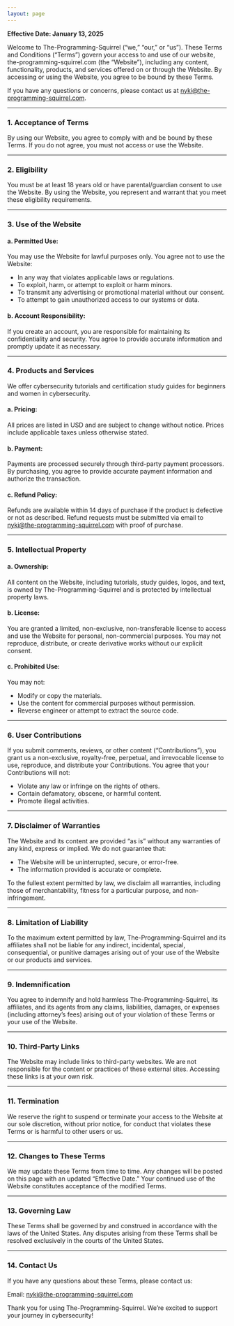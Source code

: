 ```yaml
---
layout: page
---
```


**Effective Date: January 13, 2025**

Welcome to The-Programming-Squirrel (“we,” “our,” or “us”). These Terms and Conditions (“Terms”) govern your access to and use of our website, the-programming-squirrel.com (the “Website”), including any content, functionality, products, and services offered on or through the Website. By accessing or using the Website, you agree to be bound by these Terms.

If you have any questions or concerns, please contact us at <nyki@the-programming-squirrel.com>.

---

### 1. **Acceptance of Terms**
By using our Website, you agree to comply with and be bound by these Terms. If you do not agree, you must not access or use the Website.

---

### 2. **Eligibility**
You must be at least 18 years old or have parental/guardian consent to use the Website. By using the Website, you represent and warrant that you meet these eligibility requirements.

---

### 3. **Use of the Website**
#### **a. Permitted Use:**
You may use the Website for lawful purposes only. You agree not to use the Website:
- In any way that violates applicable laws or regulations.
- To exploit, harm, or attempt to exploit or harm minors.
- To transmit any advertising or promotional material without our consent.
- To attempt to gain unauthorized access to our systems or data.

#### **b. Account Responsibility:**
If you create an account, you are responsible for maintaining its confidentiality and security. You agree to provide accurate information and promptly update it as necessary.

---

### 4. **Products and Services**
We offer cybersecurity tutorials and certification study guides for beginners and women in cybersecurity.

#### **a. Pricing:**
All prices are listed in USD and are subject to change without notice. Prices include applicable taxes unless otherwise stated.

#### **b. Payment:**
Payments are processed securely through third-party payment processors. By purchasing, you agree to provide accurate payment information and authorize the transaction.

#### **c. Refund Policy:**
Refunds are available within 14 days of purchase if the product is defective or not as described. Refund requests must be submitted via email to <nyki@the-programming-squirrel.com> with proof of purchase.

---

### 5. **Intellectual Property**
#### **a. Ownership:**
All content on the Website, including tutorials, study guides, logos, and text, is owned by The-Programming-Squirrel and is protected by intellectual property laws.

#### **b. License:**
You are granted a limited, non-exclusive, non-transferable license to access and use the Website for personal, non-commercial purposes. You may not reproduce, distribute, or create derivative works without our explicit consent.

#### **c. Prohibited Use:**
You may not:
- Modify or copy the materials.
- Use the content for commercial purposes without permission.
- Reverse engineer or attempt to extract the source code.

---

### 6. **User Contributions**
If you submit comments, reviews, or other content (“Contributions”), you grant us a non-exclusive, royalty-free, perpetual, and irrevocable license to use, reproduce, and distribute your Contributions. You agree that your Contributions will not:
- Violate any law or infringe on the rights of others.
- Contain defamatory, obscene, or harmful content.
- Promote illegal activities.

---

### 7. **Disclaimer of Warranties**
The Website and its content are provided “as is” without any warranties of any kind, express or implied. We do not guarantee that:
- The Website will be uninterrupted, secure, or error-free.
- The information provided is accurate or complete.

To the fullest extent permitted by law, we disclaim all warranties, including those of merchantability, fitness for a particular purpose, and non-infringement.

---

### 8. **Limitation of Liability**
To the maximum extent permitted by law, The-Programming-Squirrel and its affiliates shall not be liable for any indirect, incidental, special, consequential, or punitive damages arising out of your use of the Website or our products and services.

---

### 9. **Indemnification**
You agree to indemnify and hold harmless The-Programming-Squirrel, its affiliates, and its agents from any claims, liabilities, damages, or expenses (including attorney’s fees) arising out of your violation of these Terms or your use of the Website.

---

### 10. **Third-Party Links**
The Website may include links to third-party websites. We are not responsible for the content or practices of these external sites. Accessing these links is at your own risk.

---

### 11. **Termination**
We reserve the right to suspend or terminate your access to the Website at our sole discretion, without prior notice, for conduct that violates these Terms or is harmful to other users or us.

---

### 12. **Changes to These Terms**
We may update these Terms from time to time. Any changes will be posted on this page with an updated “Effective Date.” Your continued use of the Website constitutes acceptance of the modified Terms.

---

### 13. **Governing Law**
These Terms shall be governed by and construed in accordance with the laws of the United States. Any disputes arising from these Terms shall be resolved exclusively in the courts of the United States.

---

### 14. **Contact Us**
If you have any questions about these Terms, please contact us:

Email: <nyki@the-programming-squirrel.com>  

Thank you for using The-Programming-Squirrel. We’re excited to support your journey in cybersecurity!

